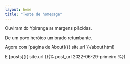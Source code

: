 ```yaml
---
layout: home
title: "Teste de homepage"
---
```

Ouviram do Ypiranga as margens plácidas.

De um povo heróico um brado retumbante.

Agora com [página de About]({{ site.url }}/about.html)

E [posts]({{ site.url }}{% post_url 2022-06-29-primeiro %})

